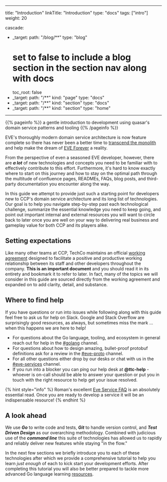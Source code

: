 
---
title: "Introduction"
linkTitle: "Introduction"
type: "docs"
tags: ["intro"]
weight: 20

cascade:
- _target:
    path: "/blog/**"
  type: "blog"
  # set to false to include a blog section in the section nav along with docs
  toc_root: false
- _target:
    path: "/**"
    kind: "page"
  type: "docs"
- _target:
    path: "/**"
    kind: "section"
  type: "docs"
- _target:
    path: "/**"
    kind: "section"
  type: "home"
---

{{% pageinfo %}}
a gentle introduction to development using quasar's domain service patterns and tooling
{{% /pageinfo %}}

EVE's thoroughly modern domain service architecture is now feature complete so there has never been a better time to [transcend the monolith](https://wiki.ccpgames.com/display/\~kristinn/2017/07/04/Life+Outside+of+the+Monolith) and help make the dream of [EVE Forever](https://wiki.ccpgames.com/display/CCP/2020/06/15/CEOBlog2020w24+-+EVE+Forever) a reality.

From the perspective of even a seasoned EVE developer, however, there are _**a lot**_ of new technologies and concepts you need to be familiar with to effectively contribute to this effort. Furthermore, it's hard to know exactly where to start on this journey and how to stay on the optimal path through the multitude of confluence pages, READMEs, FAQs, blog posts, and third-party documentation you encounter along the way.

In this guide we attempt to provide just such a starting point for developers new to CCP's domain service architecture and its long list of technologies. Our goal is to help you navigate step-by-step past each technological challenge, summarize the essential knowledge you need to keep going, and point out important internal and external resources you will want to circle back to later once you are well on your way to delivering real business and gameplay value for both CCP and its players alike.

## Setting expectations

Like many other teams at CCP, TechCo maintains an official [working agreement](https://wiki.ccpgames.com/display/TECHCO/Working+agreement+with+teams+collaborating+with+Team+Tech-Co) designed to facilitate a positive and productive working relationship between its staff and other developers throughout the company. **This is an important document** and you should read it in its entirety and bookmark it to refer to later. In fact, many of the topics we will consider in this guide are sourced directly from the working agreement and expanded on to add clarity, detail, and substance.

## Where to find help

If you have questions or run into issues while following along with this guide feel free to ask us for help on Slack. Google and Stack Overflow are surprisingly good resources, as always, but sometimes miss the mark ... when this happens we are here to help!

* For questions about the Go language, tooling, and ecosystem in general reach out for help in the [#golang](https://ccpgames.slack.com/messages/golang/) channel.
* For questions about how to design amazing, bullet-proof protobuf definitions ask for a review in the [#eve-proto](https://ccpgames.slack.com/messages/eve-proto/) channel.
* For all other questions either drop by our desks or chat with us in the [#eve-services](https://ccpgames.slack.com/messages/eve-services/) channel.
* If you run into a blocker you can ping our help desk at **@ttc-help** - whoever is on-call should be able to answer your question or put you in touch with the right resource to help get your issue resolved.

{% hint style="info" %}
Roman's excellent [Eve Service FAQ](https://wiki.ccpgames.com/pages/viewpage.action?pageId=160078718) is an absolutely essential read. Once you are ready to develop a service it will be an indispensable resource!
{% endhint %}

## A look ahead

We use _**Go**_ to write code and tests, _**Git**_ to handle version control, and _**Test Driven Design**_ as our overarching methodology. Combined with judicious use of the _**command line**_ this suite of technologies has allowed us to rapidly and reliably deliver new features while staying "in the flow."

In the next few sections we briefly introduce you to each of these technologies after which we provide a comprehensive tutorial to help you learn _just enough_ of each to kick start your development efforts. After completing this tutorial you will also be better prepared to tackle more advanced Go language learning [resources](https://www.gopl.io).
